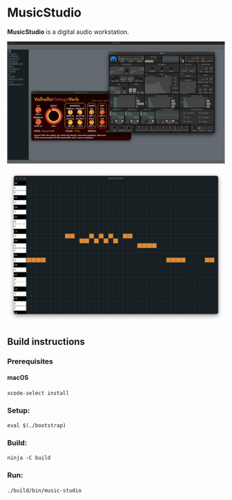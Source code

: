 # MusicStudio

**MusicStudio** is a digital audio workstation.

![MusicStudio](Res/MusicStudio.png)

![Piano](Res/Piano.png)

## Build instructions

### Prerequisites

#### macOS

    xcode-select install

### Setup:

    eval $(./bootstrap)

### Build:

    ninja -C build

### Run:

    ./build/bin/music-studio
